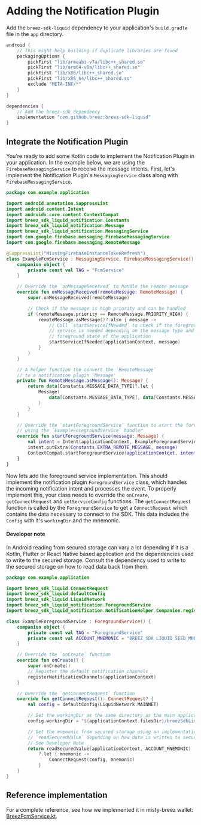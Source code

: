 # Adding the Notification Plugin

Add the `breez-sdk-liquid` dependency to your application's `build.gradle` file in the `app` directory.

```gradle
android {
    // This might help building if duplicate libraries are found
    packagingOptions {
        pickFirst "lib/armeabi-v7a/libc++_shared.so"
        pickFirst "lib/arm64-v8a/libc++_shared.so"
        pickFirst "lib/x86/libc++_shared.so"
        pickFirst "lib/x86_64/libc++_shared.so"
        exclude "META-INF/*"
    }
}

dependencies {
    // Add the breez-sdk dependency
    implementation "com.github.breez:breez-sdk-liquid"
}
```

## Integrate the Notification Plugin

You're ready to add some Kotlin code to implement the Notification Plugin in your application. In the example below, we are using the `FirebaseMessagingService` to receive the message intents. First, let's implement the Notification Plugin's `MessagingService` class along with `FirebaseMessagingService`. 

```kotlin
package com.example.application

import android.annotation.SuppressLint
import android.content.Intent
import androidx.core.content.ContextCompat
import breez_sdk_liquid_notification.Constants
import breez_sdk_liquid_notification.Message
import breez_sdk_liquid_notification.MessagingService
import com.google.firebase.messaging.FirebaseMessagingService
import com.google.firebase.messaging.RemoteMessage

@SuppressLint("MissingFirebaseInstanceTokenRefresh")
class ExampleFcmService : MessagingService, FirebaseMessagingService() {
    companion object {
        private const val TAG = "FcmService"
    }

    // Override the `onMessageReceived` to handle the remote message
    override fun onMessageReceived(remoteMessage: RemoteMessage) {
        super.onMessageReceived(remoteMessage)

        // Check if the message is high priority and can be handled
        if (remoteMessage.priority == RemoteMessage.PRIORITY_HIGH) {
            remoteMessage.asMessage()?.also { message -> 
                // Call `startServiceIfNeeded` to check if the foreground
                // service is needed depending on the message type and 
                // foreground state of the application
                startServiceIfNeeded(applicationContext, message)
            }
        }
    }

    // A helper function the convert the `RemoteMessage` 
    // to a notification plugin 'Message'
    private fun RemoteMessage.asMessage(): Message? {
        return data[Constants.MESSAGE_DATA_TYPE]?.let {
            Message(
                data[Constants.MESSAGE_DATA_TYPE], data[Constants.MESSAGE_DATA_PAYLOAD]
            )
        }
    }

    // Override the `startForegroundService` function to start the foreground service
    // using the `ExampleForegroundService` handler
    override fun startForegroundService(message: Message) {
        val intent = Intent(applicationContext, ExampleForegroundService::class.java)
        intent.putExtra(Constants.EXTRA_REMOTE_MESSAGE, message)
        ContextCompat.startForegroundService(applicationContext, intent)
    }
}
```

Now lets add the foreground service implementation. This should implement the notification plugin `ForegroundService` class, which handles the incoming notification intent and processes the event. To properly implement this, your class needs to override the `onCreate`, `getConnectRequest` and `getServiceConfig` functions. The `getConnectRequest` function is called by the `ForegroundService` to get a `ConnectRequest` which contains the data necessary to connect to the SDK. This data includes the `Config` with it's `workingDir` and the mnemonic.

<div class="warning">
<h4>Developer note</h4>
In Android reading from secured storage can vary a lot depending if it is a Kotlin, Flutter or React Native based application and the dependencies used to write to the secured storage. Consult the dependency used to write to the secured storage on how to read data back from them.
</div>

```kotlin
package com.example.application

import breez_sdk_liquid.ConnectRequest
import breez_sdk_liquid.defaultConfig
import breez_sdk_liquid.LiquidNetwork
import breez_sdk_liquid_notification.ForegroundService
import breez_sdk_liquid_notification.NotificationHelper.Companion.registerNotificationChannels

class ExampleForegroundService : ForegroundService() {
    companion object {
        private const val TAG = "ForegroundService"
        private const val ACCOUNT_MNEMONIC = "BREEZ_SDK_LIQUID_SEED_MNEMONIC"
    }

    // Override the `onCreate` function
    override fun onCreate() {
        super.onCreate()
        // Register the default notification channels
        registerNotificationChannels(applicationContext)
    }

    // Override the `getConnectRequest` function
    override fun getConnectRequest(): ConnectRequest? {
        val config = defaultConfig(LiquidNetwork.MAINNET)

        // Set the workingDir as the same directory as the main application
        config.workingDir = "${applicationContext.filesDir}/breezSdkLiquid"

        // Get the mnemonic from secured storage using an implementation of
        // `readSecuredValue` depending on how data is written to secured storage.
        // See Developer Note
        return readSecuredValue(applicationContext, ACCOUNT_MNEMONIC)
            ?.let { mnemonic ->
                ConnectRequest(config, mnemonic)
            }
    }
}
```

## Reference implementation
For a complete reference, see how we implemented it in misty-breez wallet: [BreezFcmService.kt](https://github.com/breez/misty-breez/blob/main/android/app/src/main/kotlin/com/breez/liquid/l_breez/BreezFcmService.kt).